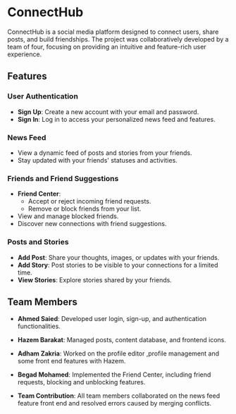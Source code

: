 # ConnectHub  

ConnectHub is a social media platform designed to connect users, share posts, and build friendships. The project was collaboratively developed by a team of four, focusing on providing an intuitive and feature-rich user experience.  

## Features  

### User Authentication  
- **Sign Up**: Create a new account with your email and password.  
- **Sign In**: Log in to access your personalized news feed and features.  

### News Feed  
- View a dynamic feed of posts and stories from your friends.  
- Stay updated with your friends' statuses and activities.  

### Friends and Friend Suggestions  
- **Friend Center**:  
  - Accept or reject incoming friend requests.  
  - Remove or block friends from your list.  
- View and manage blocked friends.  
- Discover new connections with friend suggestions.  

### Posts and Stories  
- **Add Post**: Share your thoughts, images, or updates with your friends.  
- **Add Story**: Post stories to be visible to your connections for a limited time.  
- **View Stories**: Explore stories shared by your friends.  

## Team Members  

- **Ahmed Saied**: Developed user login, sign-up, and authentication functionalities.  
- **Hazem Barakat**: Managed posts, content database, and frontend icons.  
- **Adham Zakria**: Worked on the profile editor ,profile management and some front end features with Hazem. 
- **Begad Mohamed**: Implemented the Friend Center, including friend requests, blocking and unblocking features.  
 
- **Team Contribution**: All team members collaborated on the news feed feature front end and resolved errors caused by merging conflicts.  
